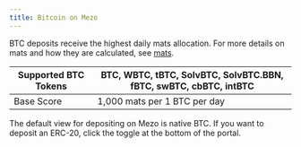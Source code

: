 ```yaml
---
title: Bitcoin on Mezo
---
```


BTC deposits receive the highest daily mats allocation. For more details on mats and how they are calculated, see [mats](../mats/).

| Supported BTC Tokens | BTC, WBTC, tBTC, SolvBTC, SolvBTC.BBN, fBTC, swBTC, cbBTC, intBTC |
| -------------------- | ----------------------------------------------------------------- |
| Base Score           | 1,000 mats per 1 BTC per day                                      |

The default view for depositing on Mezo is native BTC. If you want to deposit an ERC-20, click the toggle at the bottom of the portal.

<figure><img src="../../.gitbook/assets/Screen Shot 2024-04-08 at 5.13.35 PM (1).png" alt=""><figcaption></figcaption></figure>
